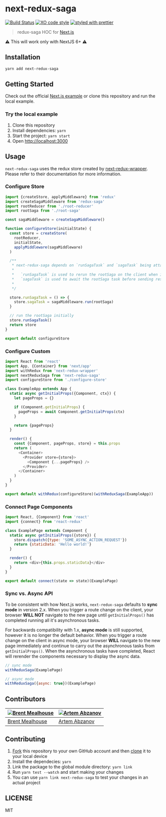 # next-redux-saga

[![Build Status](https://travis-ci.org/bmealhouse/next-redux-saga.svg?branch=master)](https://travis-ci.org/bmealhouse/next-redux-saga)
[![XO code style](https://img.shields.io/badge/code_style-XO-5ed9c7.svg)](https://github.com/sindresorhus/xo)
[![styled with prettier](https://img.shields.io/badge/styled_with-prettier-ff69b4.svg)](https://github.com/prettier/prettier)

> redux-saga HOC for [Next.js](https://github.com/zeit/next.js/)

:warning: This will work only with NextJS 6+ :warning:

## Installation

```sh
yarn add next-redux-saga
```

## Getting Started

Check out the official [Next.js example](https://github.com/zeit/next.js/tree/canary/examples/with-redux-saga) or clone this repository and run the local example.

### Try the local example

1. Clone this repository
1. Install dependencies: `yarn`
1. Start the project: `yarn start`
1. Open [http://localhost:3000](http://localhost:3000)

## Usage

`next-redux-saga` uses the redux store created by [next-redux-wrapper](https://github.com/kirill-konshin/next-redux-wrapper). Please refer to their documentation for more information.

### Configure Store

```js
import {createStore, applyMiddleware} from 'redux'
import createSagaMiddleware from 'redux-saga'
import rootReducer from './root-reducer'
import rootSaga from './root-saga'

const sagaMiddleware = createSagaMiddleware()

function configureStore(initialState) {
  const store = createStore(
    rootReducer,
    initialState,
    applyMiddleware(sagaMiddleware)
  )

  /**
   * next-redux-saga depends on `runSagaTask` and `sagaTask` being attached to the store.
   *
   *   `runSagaTask` is used to rerun the rootSaga on the client when in sync mode (default)
   *   `sagaTask` is used to await the rootSaga task before sending results to the client
   *
   */

  store.runSagaTask = () => {
    store.sagaTask = sagaMiddleware.run(rootSaga)
  }

  // run the rootSaga initially
  store.runSagaTask()
  return store
}

export default configureStore
```

### Configure Custom <App>

```js
import React from 'react'
import App, {Container} from 'next/app'
import withRedux from 'next-redux-wrapper'
import nextReduxSaga from 'next-redux-saga'
import configureStore from './configure-store'

class ExampleApp extends App {
  static async getInitialProps({Component, ctx}) {
    let pageProps = {}

    if (Component.getInitialProps) {
      pageProps = await Component.getInitialProps(ctx)
    }

    return {pageProps}
  }

  render() {
    const {Component, pageProps, store} = this.props
    return (
      <Container>
        <Provider store={store}>
          <Component {...pageProps} />
        </Provider>
      </Container>
    )
  }
}

export default withRedux(configureStore)(withReduxSaga(ExampleApp))
```

### Connect Page Components

```js
import React, {Component} from 'react'
import {connect} from 'react-redux'

class ExamplePage extends Component {
  static async getInitialProps({store}) {
    store.dispatch({type: 'SOME_ASYNC_ACTION_REQUEST'})
    return {staticData: 'Hello world!'}
  }

  render() {
    return <div>{this.props.staticData}</div>
  }
}

export default connect(state => state)(ExamplePage)
```

### Sync vs. Async API

To be consistent with how Next.js works, `next-redux-saga` defaults to **sync mode** in version 2.x. When you trigger a route change on the client, your browser **WILL NOT** navigate to the new page until `getInitialProps()` has completed running all it's asynchronous tasks.

For backwards compatibility with 1.x, **async mode** is still supported, however it is no longer the default behavior. When you trigger a route change on the client in async mode, your browser **WILL** navigate to the new page immediately and continue to carry out the asynchronous tasks from `getInitialProps()`. When the asynchronous tasks have completed, React will rerender the components necessary to display the async data.

```js
// sync mode
withReduxSaga(ExamplePage)

// async mode
withReduxSaga({async: true})(ExamplePage)
```

## Contributors

| [![Brent Mealhouse](https://github.com/bmealhouse.png?size=100)](https://github.com/bmealhouse) | [![Artem Abzanov](https://github.com/JerryCauser.png?size=100)](https://github.com/JerryCauser) |
| ----------------------------------------------------------------------------------------------- | ----------------------------------------------------------------------------------------------- |
| [Brent Mealhouse](https://github.com/bmealhouse)                                                | [Artem Abzanov](https://github.com/JerryCauser)                                                 |

## Contributing

1. [Fork](https://help.github.com/articles/fork-a-repo/) this repository to your own GitHub account and then [clone](https://help.github.com/articles/cloning-a-repository/) it to your local device
1. Install the dependecies: `yarn`
1. Link the package to the global module directory: `yarn link`
1. Run `yarn test --watch` and start making your changes
1. You can use `yarn link next-redux-saga` to test your changes in an actual project

## LICENSE

MIT
